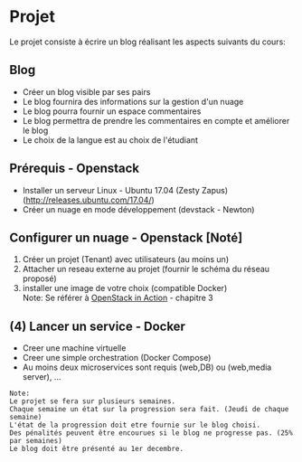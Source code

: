 # Projet

Le projet consiste à écrire un blog réalisant les aspects suivants du cours:

## Blog
* Créer un blog visible par ses pairs
* Le blog fournira des informations sur la gestion d'un nuage
* Le blog pourra fournir un espace commentaires 
* Le blog permettra de prendre les commentaires en compte et améliorer le blog
* Le choix de la langue est au choix de l'étudiant

## Prérequis - Openstack 
* Installer un serveur Linux - Ubuntu 17.04 (Zesty Zapus)(http://releases.ubuntu.com/17.04/) 
* Créer un nuage en mode développement (devstack - Newton)

## Configurer un nuage - Openstack [Noté] 
1) Créer un projet (Tenant) avec utilisateurs (au moins un)  
2) Attacher un reseau externe au projet (fournir le schéma du réseau proposé)  
3) installer une image de votre choix (compatible Docker)  
Note: Se référer à [OpenStack in Action](https://www.manning.com/books/openstack-in-action) - chapitre 3  

## (4) Lancer un service - Docker
* Creer une machine virtuelle 
* Creer une simple orchestration (Docker Compose)
* Au moins deux microservices sont requis (web,DB) ou (web,media server), ...

```
Note: 
Le projet se fera sur plusieurs semaines. 
Chaque semaine un état sur la progression sera fait. (Jeudi de chaque semaine)
L'état de la progression doit etre fournie sur le blog choisi.
Des pénalités peuvent être encourues si le blog ne progresse pas. (25% par semaines)
Le blog doit être présenté au 1er decembre.
```
